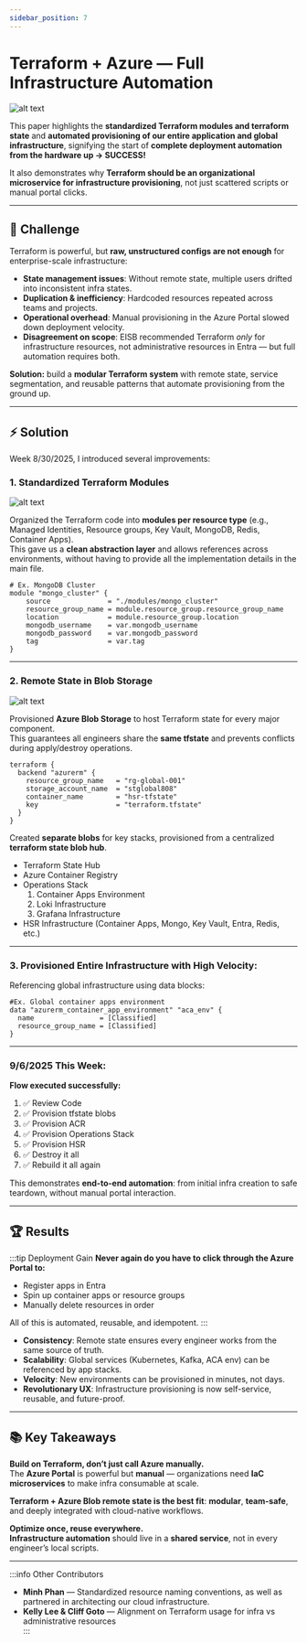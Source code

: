 ```yaml
---
sidebar_position: 7
---
```


# Terraform + Azure — Full Infrastructure Automation

![alt text](image-1.png)

This paper highlights the **standardized Terraform modules and terraform state** and **automated provisioning of our entire application and global infrastructure**, signifying the start of **complete deployment automation from the hardware up → SUCCESS!**

It also demonstrates why **Terraform should be an organizational microservice for infrastructure provisioning**, not just scattered scripts or manual portal clicks.

---

## 🚩 Challenge

Terraform is powerful, but **raw, unstructured configs are not enough** for enterprise-scale infrastructure:

- **State management issues**: Without remote state, multiple users drifted into inconsistent infra states.
- **Duplication & inefficiency**: Hardcoded resources repeated across teams and projects.
- **Operational overhead**: Manual provisioning in the Azure Portal slowed down deployment velocity.
- **Disagreement on scope**: EISB recommended Terraform _only_ for infrastructure resources, not administrative resources in Entra — but full automation requires both.

**Solution:** build a **modular Terraform system** with remote state, service segmentation, and reusable patterns that automate provisioning from the ground up.

---

## ⚡ Solution

Week 8/30/2025, I introduced several improvements:

### 1. Standardized Terraform Modules

![alt text](image-3.png)

Organized the Terraform code into **modules per resource type** (e.g., Managed Identities, Resource groups, Key Vault, MongoDB, Redis, Container Apps).  
This gave us a **clean abstraction layer** and allows references across environments, without having to provide all the implementation details in the main file.

```hcl
# Ex. MongoDB Cluster
module "mongo_cluster" {
    source              = "./modules/mongo_cluster"
    resource_group_name = module.resource_group.resource_group_name
    location            = module.resource_group.location
    mongodb_username    = var.mongodb_username
    mongodb_password    = var.mongodb_password
    tag                 = var.tag
}
```

---

### 2. Remote State in Blob Storage

![alt text](image-5.png)

Provisioned **Azure Blob Storage** to host Terraform state for every major component.  
This guarantees all engineers share the **same tfstate** and prevents conflicts during apply/destroy operations.

```hcl
terraform {
  backend "azurerm" {
    resource_group_name   = "rg-global-001"
    storage_account_name  = "stglobal808"
    container_name        = "hsr-tfstate"
    key                   = "terraform.tfstate"
  }
}
```

Created **separate blobs** for key stacks, provisioned from a centralized **terraform state blob hub**.

- Terraform State Hub
- Azure Container Registry
- Operations Stack
  1. Container Apps Environment
  2. Loki Infrastructure
  3. Grafana Infrastructure
- HSR Infrastructure (Container Apps, Mongo, Key Vault, Entra, Redis, etc.)

---

### 3. Provisioned Entire Infrastructure with High Velocity:

Referencing global infrastructure using data blocks:

```hcl
#Ex. Global container apps environment
data "azurerm_container_app_environment" "aca_env" {
  name                = [Classified]
  resource_group_name = [Classified]
}
```

---

### 9/6/2025 This Week:

**Flow executed successfully:**

1. ✅ Review Code
2. ✅ Provision tfstate blobs
3. ✅ Provision ACR
4. ✅ Provision Operations Stack
5. ✅ Provision HSR
6. ✅ Destroy it all
7. ✅ Rebuild it all again

This demonstrates **end-to-end automation**: from initial infra creation to safe teardown, without manual portal interaction.

---

## 🏆 Results

:::tip Deployment Gain
**Never again do you have to click through the Azure Portal to:**

- Register apps in Entra
- Spin up container apps or resource groups
- Manually delete resources in order

All of this is automated, reusable, and idempotent.
:::

- **Consistency**: Remote state ensures every engineer works from the same source of truth.
- **Scalability**: Global services (Kubernetes, Kafka, ACA env) can be referenced by app stacks.
- **Velocity**: New environments can be provisioned in minutes, not days.
- **Revolutionary UX**: Infrastructure provisioning is now self-service, reusable, and future-proof.

---

## 📚 Key Takeaways

**Build on Terraform, don’t just call Azure manually.**  
The **Azure Portal** is powerful but **manual** — organizations need **IaC microservices** to make infra consumable at scale.

**Terraform + Azure Blob remote state is the best fit**: **modular**, **team-safe**, and deeply integrated with cloud-native workflows.

**Optimize once, reuse everywhere.**  
**Infrastructure automation** should live in a **shared service**, not in every engineer’s local scripts.

---

:::info Other Contributors

- **Minh Phan** — Standardized resource naming conventions, as well as partnered in architecting our cloud infrastructure.
- **Kelly Lee & Cliff Goto** — Alignment on Terraform usage for infra vs administrative resources  
  :::
